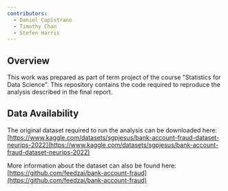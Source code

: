 ```yaml
---
contributors:
  - Daniel Capistrano
  - Timothy Chan
  - Stefen Harris
---
```


## Overview

This work was prepared as part of term project of the course "Statistics for Data Science".
This repository contains the code required to reproduce the analysis described in the final report. 

## Data Availability 

The original dataset required to run the analysis can be downloaded here:
[https://www.kaggle.com/datasets/sgpjesus/bank-account-fraud-dataset-neurips-2022](https://www.kaggle.com/datasets/sgpjesus/bank-account-fraud-dataset-neurips-2022)

More information about the dataset can also be found here:
[https://github.com/feedzai/bank-account-fraud](https://github.com/feedzai/bank-account-fraud)


